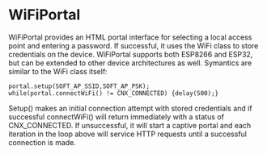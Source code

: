 # WiFiPortal
 WiFiPortal provides an HTML portal interface for selecting a local access point and entering a password. If successful, it uses the WiFi class to store credentials on the device. WiFiPortal supports both ESP8266 and ESP32, but can be extended to other device architectures as well.
Symantics are similar to the WiFi class itself:

```
portal.setup(SOFT_AP_SSID,SOFT_AP_PSK);
while(portal.connectWiFi() != CNX_CONNECTED) {delay(500);}
```
Setup() makes an initial connection attempt with stored credentials and if successful connectWiFi() will return immediately with a status of CNX_CONNECTED. If unsuccessful, it will start a captive portal and each iteration in the loop above will service HTTP requests until a successful connection is made.

